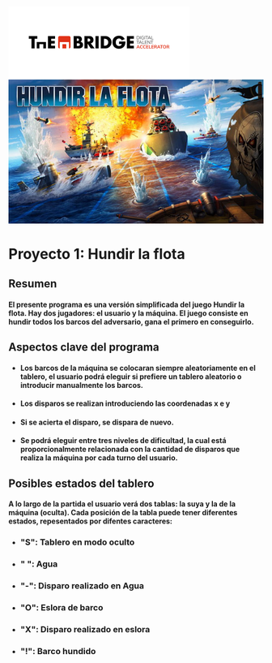 ![Bridge](./img/bridge.png)
![Hundir la flota](./img/hundir-la-flota-juego-de-mesa.jpg)

# Proyecto 1: Hundir la flota

## Resumen

#### El presente programa es una versión simplificada del juego **Hundir la flota**. Hay dos jugadores: el usuario y la máquina. El juego consiste en hundir todos los barcos del adversario, gana el primero en conseguirlo.

## Aspectos clave del programa

- #### Los barcos de la máquina se colocaran siempre aleatoriamente en el tablero, el usuario podrá eleguir si prefiere un tablero aleatorio o introducir manualmente los barcos.
- #### Los disparos se realizan introduciendo las coordenadas **x** e **y**
- #### Si se acierta el disparo, se dispara de nuevo.
- #### Se podrá eleguir entre tres niveles de dificultad, la cual está proporcionalmente relacionada con la cantidad de disparos que realiza la máquina por cada turno del usuario.

## Posibles estados del tablero

#### A lo largo de la partida el usuario verá dos tablas: la suya y la de la máquina (oculta). Cada posición de la tabla puede tener diferentes estados, repesentados por difentes caracteres:

- ### "S": Tablero en modo oculto
- ### " ": Agua
- ### "-": Disparo realizado en Agua
- ### "O": Eslora de barco
- ### "X": Disparo realizado en eslora
- ### "!": Barco hundido

